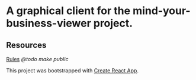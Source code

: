 # A graphical client for the mind-your-business-viewer project.

## Resources

[Rules](https://gitlab.inovia.fr/mind-your-business/myb-server/tree/master/docs) _@todo make public_

This project was bootstrapped with [Create React App](https://github.com/facebookincubator/create-react-app).
